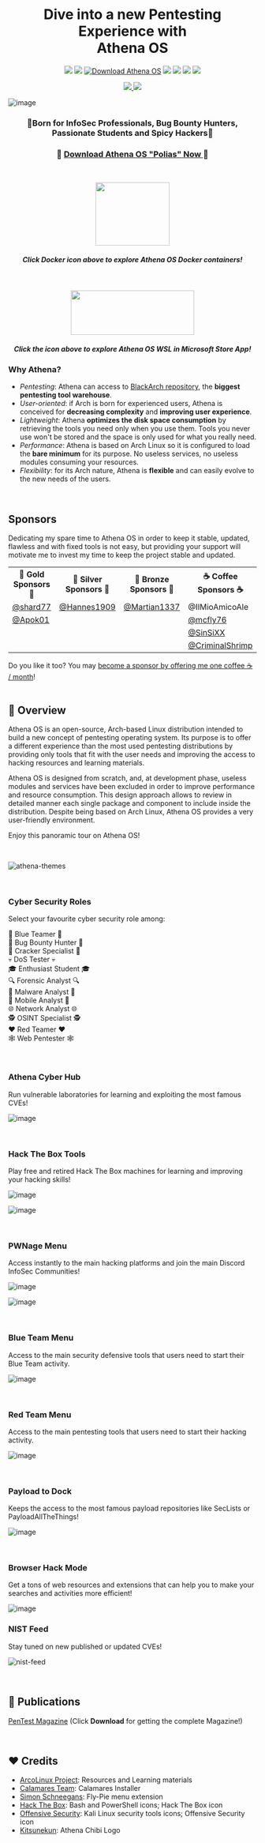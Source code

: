 <h1 align="center">
  Dive into a new Pentesting Experience with<br>
Athena OS
</h1>

<p align="center">
  <img src="https://img.shields.io/badge/Maintained%3F-Yes-CD8335">
  <img src="https://badgen.net/github/release/Athena-OS/athena-iso">
  <a href="https://sourceforge.net/projects/athena-iso/files/latest/download"><img alt="Download Athena OS" src="https://img.shields.io/sourceforge/dt/athena-iso.svg" ></a>
  <img src="https://badgen.net/github/stars/Athena-OS/athena-iso">
  <img src="https://img.shields.io/github/issues-raw/Athena-OS/athena-iso">
  <img src="https://img.shields.io/github/issues-closed-raw/Athena-OS/athena-iso">
  <img src="https://img.shields.io/github/license/Athena-OS/athena-iso">
</p>

<p align="center">
  <a href="https://www.instagram.com/athenaos_sec">
    <img src="https://img.shields.io/badge/Follow%20us%20on%20Instagram-Ya?logo=instagram&logoColor=white&color=%23e95950&style=['for-the-badge']&url=https://www.instagram.com/athenaos_sec">
    </a>
  <a href="https://discord.gg/AHXqyJHhGc">
    <img src="https://img.shields.io/badge/Join%20on%20Discord-Ya?logo=discord&logoColor=white&color=%235865F2&style=['for-the-badge']&url=https://discord.gg/AHXqyJHhGc">
  </a>
</p>

<!--<p align="center">
  <img src="https://user-images.githubusercontent.com/83867734/174499581-e0f74d41-36ce-4c01-af0d-6ecd98841a64.png" data-canonical-src="https://user-images.githubusercontent.com/83867734/174499581-e0f74d41-36ce-4c01-af0d-6ecd98841a64.png" width="600" height="496" />
</p>-->
![image](https://github.com/Athena-OS/athena-iso/assets/83867734/b130dd25-5e7f-4cc8-bc16-6f384b4210f3)

<!--
<p align="center">
  <img src="https://user-images.githubusercontent.com/83867734/192104268-ddfd4b2e-d79e-44e9-a0f7-3d627829d894.png" data-canonical-src="https://user-images.githubusercontent.com/83867734/192104268-ddfd4b2e-d79e-44e9-a0f7-3d627829d894.png" width="400" height="422" />
</p>
-->
<!--
<p align="center">
  <img src="https://user-images.githubusercontent.com/83867734/192106351-96cc40a5-994c-4068-9092-f05c69e686c6.png" data-canonical-src="https://user-images.githubusercontent.com/83867734/192106351-96cc40a5-994c-4068-9092-f05c69e686c6.png" width="400" height="400" />
</p>
-->

<h3 align="center">
  🏅Born for InfoSec Professionals, Bug Bounty Hunters, Passionate Students and Spicy Hackers🏅
</h3>

<h3 align="center">
  💞
  <a href="https://github.com/Athena-OS/athena-iso/releases/latest">
  Download Athena OS "Polias" Now
    </a>
  💞
</h3>
<br>
<p align="center">
  <a href="https://hub.docker.com/u/athenaos"><img src="https://user-images.githubusercontent.com/83867734/224526828-b4f2a470-d539-494d-9ac0-34568a75af3a.png" width="150" height="128" /></a>
</p>
<h5 align="center">
Click Docker icon above to explore Athena OS Docker containers!
</h5>
<br>
<p align="center">
  <a href="https://apps.microsoft.com/store/detail/athena-os/9N1M7Q4F1KQF?hl=en-us&gl=us"><img src="https://upload.wikimedia.org/wikipedia/commons/f/f7/Get_it_from_Microsoft_Badge.svg" width="250" height="90" /></a>
</p>
<h5 align="center">
Click the icon above to explore Athena OS WSL in Microsoft Store App!
</h5>

### Why Athena?
* *Pentesting*: Athena can access to [BlackArch repository](https://blackarch.org/tools.html), the **biggest pentesting tool warehouse**.
* *User-oriented*: if Arch is born for experienced users, Athena is conceived for **decreasing complexity** and **improving user experience**.
* *Lightweight*: Athena **optimizes the disk space consumption** by retrieving the tools you need only when you use them. Tools you never use won't be stored and the space is only used for what you really need.
* *Performance*: Athena is based on Arch Linux so it is configured to load the **bare minimum** for its purpose. No useless services, no useless modules consuming your resources.
* *Flexibility*: for its Arch nature, Athena is **flexible** and can easily evolve to the new needs of the users.
<br>

## Sponsors
Dedicating my spare time to Athena OS in order to keep it stable, updated, flawless and with fixed tools is not easy, but providing your support will motivate me to invest my time to keep the project stable and updated.

<!DOCTYPE html>
<html>
<body>
    <table>
        <tr>
            <th>🥇 Gold Sponsors 🥇</th>
            <th>🥈 Silver Sponsors 🥈</th>
            <th>🥉 Bronze Sponsors 🥉</th>
            <th>☕ Coffee Sponsors ☕</th>
        </tr>
        <tr>
            <td><a href='https://github.com/shard77'>@shard77</a><br></td>
            <td><a href='https://github.com/Hannes1909'>@Hannes1909</td>
            <td><a href='https://github.com/Martian1337'>@Martian1337</a><br></td>
            <td>@IlMioAmicoAle<br></td>
        </tr>
        <tr>
            <td><a href='https://github.com/Apok01'>@Apok01</a><br></td>
            <td></td>
            <td></td>
            <td><a href='https://github.com/mcfly76'>@mcfly76</a><br></td>
        </tr>
        <tr>
            <td></td>
            <td></td>
            <td></td>
            <td><a href='https://github.com/SinSiXX'>@SinSiXX</a><br></td>
        </tr>
        <tr>
            <td></td>
            <td></td>
            <td></td>
            <td><a href='https://github.com/CriminalShrimp'>@CriminalShrimp</a><br></td>
        </tr>
    </table>
</body>
</html>

Do you like it too? You may <a href="https://github.com/sponsors/Athena-OS">become a sponsor by offering me one coffee ☕ / month</a>!
<br>
<br>

<!--## Athena Beta Testing
Would you like to test the latest changes and improvements offered on the next release of Athena OS? Join our [Discord community](https://discord.gg/DNjvQkb5Ad) and ask for entering in the Beta Project! -->

<!--## Contents

- [🎉 Overview](#overview)
- [📢 Publications](#publ)
- [🫶 Partnerships](#part)
- [❤️ Credits](#creds)
-->

<a id="overview"></a>
## 🎉 Overview
Athena OS is an open-source, Arch-based Linux distribution intended to build a new concept of pentesting operating system. Its purpose is to offer a different experience than the most used pentesting distributions by providing only tools that fit with the user needs and improving the access to hacking resources and learning materials.

Athena OS is designed from scratch, and, at development phase, useless modules and services have been excluded in order to improve performance and resource consumption. This design approach allows to review in detailed manner each single package and component to include inside the distribution. Despite being based on Arch Linux, Athena OS provides a very user-friendly environment.

Enjoy this panoramic tour on Athena OS!

<br>

![athena-themes](https://user-images.githubusercontent.com/83867734/211237687-e238ad4c-8793-45df-9eb7-944b6cc98520.gif)

<br>

### Cyber Security Roles
Select your favourite cyber security role among:

💙 Blue Teamer 💙\
🐞 Bug Bounty Hunter 🐞\
🍘 Cracker Specialist 🍘\
💀 DoS Tester 💀\
🎓 Enthusiast Student 🎓\
🔍 Forensic Analyst 🔍\
🦠 Malware Analyst 🦠\
📱 Mobile Analyst 📱\
🌐 Network Analyst 🌐\
🕵️ OSINT Specialist 🕵️\
❤️ Red Teamer ❤️\
🕸️ Web Pentester 🕸️

<br>

### Athena Cyber Hub
Run vulnerable laboratories for learning and exploiting the most famous CVEs!

![image](https://github.com/Athena-OS/.github/assets/83867734/26808900-9c27-4be0-a95a-9cce5b7f73b1)

<br>

### Hack The Box Tools
Play free and retired Hack The Box machines for learning and improving your hacking skills!

![image](https://github.com/Athena-OS/.github/assets/83867734/d6aac3fa-dff6-49e9-8307-dfffb76b21aa)

![image](https://github.com/Athena-OS/.github/assets/83867734/f1560dd6-7d96-4e60-802b-4d24c73686cd)

<br>

### PWNage Menu
Access instantly to the main hacking platforms and join the main Discord InfoSec Communities!

![image](https://github.com/Athena-OS/.github/assets/83867734/e70d6afb-8aae-4375-912b-adc908d3c29f)

![image](https://github.com/Athena-OS/.github/assets/83867734/82fb0fd6-7594-4f56-96df-d528317d321a)

<br>

### Blue Team Menu
Access to the main security defensive tools that users need to start their Blue Team activity.

![image](https://github.com/Athena-OS/.github/assets/83867734/53d43812-680d-4323-8711-5947fce6d291)

<br>

### Red Team Menu
Access to the main pentesting tools that users need to start their hacking activity.

![image](https://github.com/Athena-OS/.github/assets/83867734/cad54729-2a6a-4a82-8f27-078e1a5eb472)

<br>

### Payload to Dock
Keeps the access to the most famous payload repositories like SecLists or PayloadAllTheThings!

![image](https://github.com/Athena-OS/.github/assets/83867734/66863907-96e6-461b-867f-69cb8d20f92b)

<br>

### Browser Hack Mode

Get a tons of web resources and extensions that can help you to make your searches and activities more efficient!

![image](https://github.com/Athena-OS/.github/assets/83867734/57ea6b44-d962-4d9b-910c-31e4f21475df)

### NIST Feed

Stay tuned on new published or updated CVEs!

![nist-feed](https://user-images.githubusercontent.com/83867734/194702130-a753eb5b-53bf-4303-87a8-dba897bde7ef.png)

<br>

<a id="publ"></a>
## 📢 Publications
[PenTest Magazine](https://pentestmag.com/product/pentest-open-source-pentesting-toolkit) (Click **Download** for getting the complete Magazine!)

<br>

<a id="creds"></a>
## ❤️ Credits
* [ArcoLinux Project](https://www.arcolinux.info): Resources and Learning materials
* [Calamares Team](https://calamares.io): Calamares Installer
* [Simon Schneegans](https://github.com/Schneegans): Fly-Pie menu extension
* [Hack The Box](https://www.hackthebox.com): Bash and PowerShell icons; Hack The Box icon
* [Offensive Security](https://www.offensive-security.com): Kali Linux security tools icons; Offensive Security icon
* [Kitsunekun](https://www.furaffinity.net/view/23914148): Athena Chibi Logo
